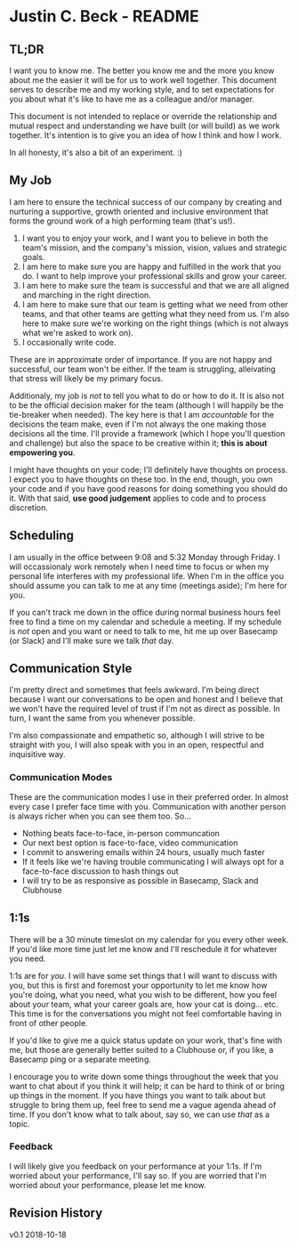 # Justin C. Beck - README
## TL;DR
I want you to know me. The better you know me and the more you know about me the easier it will be for us to work well together. This document serves to describe me and my working style, and to set expectations for you about what it's like to have me as a colleague and/or manager.

This document is not intended to replace or override the relationship and mutual respect and understanding we have built (or will build) as we work together. It's intention is to give you an idea of how I think and how I work.

In all honesty, it's also a bit of an experiment. :)

## My Job
I am here to ensure the technical success of our company by creating and nurturing a supportive, growth oriented and inclusive environment that forms the ground work of a high performing team (that's us!).

1. I want you to enjoy your work, and I want you to believe in both the team's mission, and the company's mission, vision, values and strategic goals.
1. I am here to make sure you are happy and fulfilled in the work that you do. I want to help improve your professional skills and grow your career.
1. I am here to make sure the team is successful and that we are all aligned and marching in the right direction.
1. I am here to make sure that our team is getting what we need from other teams, and that other teams are getting what they need from us. I'm also here to make sure we're working on the right things (which is not always what we're asked to work on).
1. I occasionally write code.

These are in approximate order of importance. If you are not happy and successful, our team won't be either. If the team is struggling, alleivating that stress will likely be my primary focus.

Additionaly, my job is _not_ to tell you what to do or how to do it. It is also not to be the official decision maker for the team (although I will happily be the tie-breaker when needed). The key here is that I am _accountable_ for the decisions the team make, even if I'm not always the one making those decisions all the time. I'll provide a framework (which I hope you'll question and challenge) but also the space to be creative within it; **this is about empowering you**.

I might have thoughts on your code; I'll definitely have thoughts on process. I expect you to have thoughts on these too. In the end, though, you own your code and if you have good reasons for doing something you should do it. With that said, **use good judgement** applies to code and to process discretion.

## Scheduling
I am usually in the office between 9:08 and 5:32 Monday through Friday. I will occassionaly work remotely when I need time to focus or when my personal life interferes with my professional life. When I'm in the office you should assume you can talk to me at any time (meetings aside); I'm here for you.

If you can't track me down in the office during normal business hours feel free to find a time on my calendar and schedule a meeting. If my schedule is _not_ open and you want or need to talk to me, hit me up over Basecamp (or Slack) and I'll make sure we talk _that_ day.

## Communication Style
I'm pretty direct and sometimes that feels awkward. I'm being direct because I want our conversations to be open and honest and I believe that we won't have the required level of trust if I'm not as direct as possible. In turn, I want the same from you whenever possible.

I'm also compassionate and empathetic so, although I will strive to be straight with you, I will also speak with you in an open, respectful and inquisitive way.

### Communication Modes
These are the communication modes I use in their preferred order. In almost every case I prefer face time with you. Communication with another person is always richer when you can see them too. So...

- Nothing beats face-to-face, in-person communcation
- Our next best option is face-to-face, video communication
- I commit to answering emails within 24 hours, usually much faster
- If it feels like we're having trouble communicating I will always opt for a face-to-face discussion to hash things out
- I will try to be as responsive as possible in Basecamp, Slack and Clubhouse

## 1:1s
There will be a 30 minute timeslot on my calendar for you every other week. If you'd like more time just let me know and I'll reschedule it for whatever you need.

1:1s are for _you_. I will have some set things that I will want to discuss with you, but this is first and foremost your opportunity to let me know how you're doing, what you need, what you wish to be different, how you feel about your team, what your career goals are, how your cat is doing...  etc. This time is for the conversations you might not feel comfortable having in front of other people. 

If you'd like to give me a quick status update on your work, that's fine with me, but those are generally better suited to a Clubhouse or, if you like, a Basecamp ping or a separate meeting.

I encourage you to write down some things throughout the week that you want to chat about if you think it will help; it can be hard to think of or bring up things in the moment. If you have things you want to talk about but struggle to bring them up, feel free to send me a vague agenda ahead of time. If you don't know what to talk about, say so, we can use _that_ as a topic.

### Feedback
I will likely give you feedback on your performance at your 1:1s. If I'm worried about your performance, I'll say so. If you are worried that I'm worried about your performance, please let me know.

## Revision History
v0.1 2018-10-18